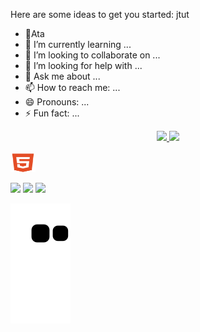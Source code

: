 

Here are some ideas to get you started:
jtut
- 🔭Ata
- 🌱 I’m currently learning ...
- 👯 I’m looking to collaborate on ...
- 🤔 I’m looking for help with ...
- 💬 Ask me about ...
- 📫 How to reach me: ...
- 😄 Pronouns: ...
- ⚡ Fun fact: ...

<div align="center">
  <a href="https://github.com/AndrezOL">
  <img height="180em" src="https://github-readme-stats.vercel.app/api?username=AndrezOL&show_icons=true&theme=gotham&include_all_commits=true&count_private=true"/>
  <img height="180em" src="https://github-readme-stats.vercel.app/api/top-langs/?username=AndrezOL&layout=compact&langs_count=7&theme=gotham"/>
</div>
  
<div style="display: inline_block"><br>
  <img align="center" alt="Andrez-HTML" height="30" width="40" src="https://raw.githubusercontent.com/devicons/devicon/master/icons/html5/html5-plain.svg">
</div>
<br>
 <div>
   <a href="[https://instagram.com/rafaballerini](https://www.instagram.com/andrez.br/)" target="_blank"><img src="https://img.shields.io/badge/-Instagram-%23E4405F?style=for-the-badge&logo=instagram&logoColor=white" target="_blank"></a>
   <a href="https://www.linkedin.com/in/andrez-oliveira-887760215/" target="_blank"><img src="https://img.shields.io/badge/-LinkedIn-%230077B5?style=for-the-badge&logo=linkedin&logoColor=white" target="_blank"></a>
   <a href = "mailto:andrezoliveira16@gmail.com"><img src="https://img.shields.io/badge/-Gmail-%23333?style=for-the-badge&logo=gmail&logoColor=white" target="_blank"></a>
 </div>
   
![Snake animation](https://github.com/AndrezOL/AndrezOL/blob/output/github-contribution-grid-snake.svg)
 
